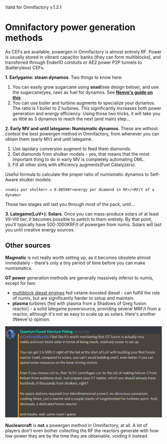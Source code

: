 Valid for Omnifactory v.1.2.1
# Omnifactory power generation methods
As CEFs are available, powergen in Omnifactory is almost entirely RF. Power is usually stored in vibrant capacitor banks (they can form multiblocks), and transferred through EnderIO conduits or AE2 power P2P tunnels to (batteryless) CEFs.

**1. Earlygame: steam dynamos**. Two things to know here: 
 1. You can easily grow sugarcane using **snad**(see design below), and use the sugarcane(yes, raw) as fuel for dynamos. See [**Neeve's guide on this**](NeeveSnadGuide.md).
 2. You can use boiler and turbine augments to specialize your dynamos. The ratio is 1 boiler to 2 turbines. This significantly increases both power generation and energy efficiency. Using those two tricks, it will take you as little as 3 dynamos to reach the next (and main) step...

**2. Early MV and until lategame: Numismatic dynamos**. These are without contest the best powergen method in Omnifactory, from whenever you can obtain them (early MV) and until lategame. 
1) Use lapidary conversion augment to feed them diamonds. 
2) Get diamonds from shulker models - yes, that means that the most important thing to do in early MV is completely automating DML. 
3) Fill all other slots with efficiency augments(Fuel Catalyzers).

Useful formula to calculate the proper ratio of numismatic dynamos to Self-Aware shulker models:

`<numis per shulker> = 0.00598*<energy per diamond in RF>/<RF/t of a dynamo>`

Those two stages will last you through most of the pack, until...

**3. Lategame(LuV+): Solars**. 
Once you can mass-produce solars of at least VII-VIII tier, it becomes possible to switch to them entirely. By that point, you'll typically have 500-1000KRF/t of powergen from numis. Solars will last you until creative energy sources.

## Other sources
**Magmatic** is not really worth setting up, as it becomes obsolete almost immediately - there's only a tiny period of time before you can make numismatics. 

**GT power** generation methods are generally massively inferior to numis, except for two:
 - [multiblock diesel engines](DieselEngines.md) fed cetane-boosted diesel - can fulfill the role of numis, but are significantly harder to setup and maintain. 
 - **plasma** turbines (fed with plasma from a Shadows of Greg fusion reactor) - a solid lategame powersource, providing several MRF/t from a reactor, although it's not as easy to scale up as solars. Here's another (Neeve's) opinion: 
 
 ![Neeve on plasma](files/PowerGen/Neeve_on_plasma.PNG) 

 **Nuclearcraft** is **not** a powergen method in Omnifactory, at all. A lot of players don't even bother collecting the RF the reactors generate with how low-power they are by the time they are obtainable, voiding it instead.
